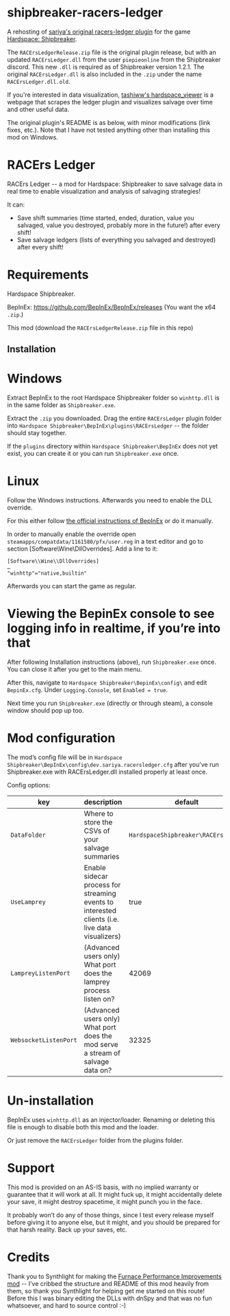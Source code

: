 # shipbreaker-racers-ledger
A rehosting of [sariya's original racers-ledger plugin](https://web.archive.org/web/20220520234545/https://git.sariya.dev/sariya/racers-ledger#user-content-racers-ledger) for the game [Hardspace: Shipbreaker](https://store.steampowered.com/app/1161580/Hardspace_Shipbreaker/).

The `RACErsLedgerRelease.zip` file is the original plugin release, but with an updated `RACErsLedger.dll` from the user `piepieonline` from the Shipbreaker discord. This new `.dll` is required as of Shipbreaker version 1.2.1. The original `RACErsLedger.dll` is also included in the `.zip` under the name `RACErsLedger.dll.old`.

If you're interested in data visualization, [tashiww's hardspace_viewer](https://github.com/tashiww/hardspace_viewer) is a webpage that scrapes the ledger plugin and visualizes salvage over time and other useful data.

The original plugin's README is as below, with minor modifications (link fixes, etc.). Note that I have not tested anything other than installing this mod on Windows.

# RACErs Ledger
RACErs Ledger -- a mod for Hardspace: Shipbreaker to save salvage data in real time to enable visualization and analysis of salvaging strategies!

It can:

* Save shift summaries (time started, ended, duration, value you salvaged, value you destroyed, probably more in the future!) after every shift!
* Save salvage ledgers (lists of everything you salvaged and destroyed) after every shift!

# Requirements
Hardspace Shipbreaker.

BepInEx: https://github.com/BepInEx/BepInEx/releases (You want the x64 `.zip`.)

This mod (download the `RACErsLedgerRelease.zip` file in this repo)

## Installation
# Windows
Extract BepInEx to the root Hardspace Shipbreaker folder so `winhttp.dll` is in the same folder as `Shipbreaker.exe`.

Extract the `.zip` you downloaded. Drag the entire `RACErsLedger` plugin folder into `Hardspace Shipbreaker\BepInEx\plugins\RACErsLedger` -- the folder should stay together.

If the `plugins` directory within `Hardspace Shipbreaker\BepInEx` does not yet exist, you can create it or you can run `Shipbreaker.exe` once.

# Linux
Follow the Windows instructions. Afterwards you need to enable the DLL override.

For this either follow [the official instructions of BepInEx](https://docs.bepinex.dev/articles/advanced/proton_wine.html) or do it manually.

In order to manually enable the override open `steamapps/compatdata/1161580/pfx/user.reg` in a text editor and go to section [Software\\Wine\\DllOverrides]. Add a line to it:

```
[Software\\Wine\\DllOverrides]
…
"winhttp"="native,builtin"
```
Afterwards you can start the game as regular.

# Viewing the BepinEx console to see logging info in realtime, if you’re into that
After following Installation instructions (above), run `Shipbreaker.exe` once. You can close it after you get to the main menu.

After this, navigate to `Hardspace Shipbreaker\BepinEx\config\` and edit `BepinEx.cfg`. Under `Logging.Console`, set `Enabled = true`.

Next time you run `Shipbreaker.exe` (directly or through steam), a console window should pop up too.

# Mod configuration
The mod’s config file will be in `Hardspace Shipbreaker\BepInEx\config\dev.sariya.racersledger.cfg` after you’ve run Shipbreaker.exe with RACErsLedger.dll installed properly at least once.

Config options:

| key	| description	| default |
| -------- | ------- | ------- |
| `DataFolder`	| Where to store the CSVs of your salvage summaries |	`HardspaceShipbreaker\RACErsLedger` | 
| `UseLamprey`	| Enable sidecar process for streaming events to interested clients (i.e. live data visualizers) |	true |
| `LampreyListenPort` |	(Advanced users only) What port does the lamprey process listen on?	| 42069 |
| `WebsocketListenPort` |	(Advanced users only) What port does the mod serve a stream of salvage data on? |	32325 |

# Un-installation
BepInEx uses `winhttp.dll` as an injector/loader. Renaming or deleting this file is enough to disable both this mod and the loader.

Or just remove the `RACErsLedger` folder from the plugins folder.

# Support
This mod is provided on an AS-IS basis, with no implied warranty or guarantee that it will work at all. It might fuck up, it might accidentally delete your save, it might destroy spacetime, it might punch you in the face.

It probably won’t do any of those things, since I test every release myself before giving it to anyone else, but it might, and you should be prepared for that harsh reality. Back up your saves, etc.

# Credits
Thank you to Synthlight for making the [Furnace Performance Improvements mod](https://github.com/Synthlight/Hardspace-Shipbreaker-Furnace-Performance-Improvement-Mod) -- I’ve cribbed the structure and README of this mod heavily from them, so thank you Synthlight for helping get me started on this route! Before this I was binary editing the DLLs with dnSpy and that was no fun whatsoever, and hard to source control :-)
